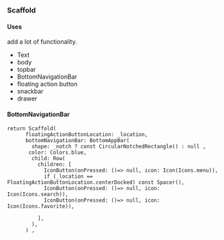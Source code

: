 ### Scaffold

#### Uses

 add a lot of functionality.

- Text
- body 
- topbar
- BottomNavigationBar
- floating action button
- snackbar
- drawer

 

#### BottomNavigationBar
```
return Scaffold(
      floatingActionButtonLocation: _location,
      bottomNavigationBar: BottomAppBar(
        shape: _notch ? const CircularNotchedRectangle() : null ,
       color: Colors.blue,
        child: Row(
          children: [
            IconButton(onPressed: ()=> null, icon: Icon(Icons.menu)),
            if (_location == FloatingActionButtonLocation.centerDocked) const Spacer(),
            IconButton(onPressed: ()=> null, icon: Icon(Icons.search)),
            IconButton(onPressed: ()=> null, icon: Icon(Icons.favorite)),

          ],
        ),
      ) ,
```

